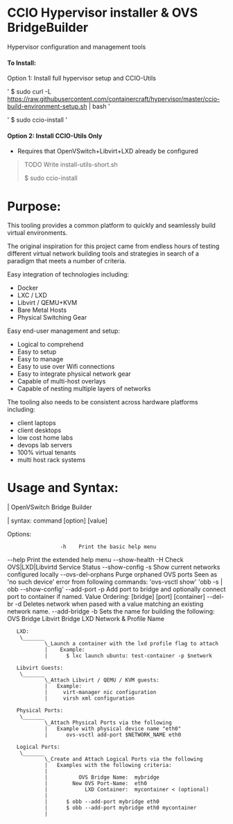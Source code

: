 CCIO Hypervisor installer & OVS BridgeBuilder
==============================================

Hypervisor configuration and management tools

#### To Install:
  Option 1: Install full hypervisor setup and CCIO-Utils

 ' $ sudo curl -L https://raw.githubusercontent.com/containercraft/hypervisor/master/ccio-build-environment-setup.sh | bash '

' $ sudo ccio-install                                                                                '


####  Option 2: Install CCIO-Utils Only
  - Requires that OpenVSwitch+Libvirt+LXD already be configured

>  TODO Write install-utils-short.sh
>
>  $ sudo ccio-install

# Purpose:

This tooling provides a common platform to quickly and seamlessly build virtual environments.

The original inspiration for this project came from endless hours of testing different virtual
network building tools and strategies in search of a paradigm that meets a number of criteria.

Easy integration of technologies including:
  + Docker
  + LXC / LXD
  + Libvirt / QEMU+KVM
  + Bare Metal Hosts
  + Physical Switching Gear

Easy end-user management and setup:
  + Logical to comprehend
  + Easy to setup
  + Easy to manage
  + Easy to use over Wifi connections
  + Easy to integrate physical network gear
  + Capable of multi-host overlays
  + Capable of nesting multiple layers of networks

The tooling also needs to be consistent across hardware platforms including:
  + client laptops
  + client desktops
  + low cost home labs
  + devops lab servers
  + 100% virtual tenants
  + multi host rack systems

#  Usage and Syntax:
| OpenVSwitch Bridge Builder

| syntax: command [option] [value]

Options:

                     -h    Print the basic help menu
   --help                  Print the extended help menu
   --show-health     -H    Check OVS|LXD|Libvirtd Service Status
   --show-config     -s    Show current networks configured locally
   --ovs-del-orphans       Purge orphaned OVS ports
                           Seen as 'no such device' error from following commands:
                              'ovs-vsctl show'
                              'obb -s | obb --show-config'
   --add-port        -p    Add port to bridge and optionally connect port to
                           container if named.
                           Value Ordering:
                              [bridge] [port] [container]
   --del-br          -d    Deletes network when pased with a value
                           matching an existing network name.
   --add-bridge      -b    Sets the name for building the following:
                              OVS Bridge
                              Libvirt Bridge
                              LXD Network & Profile Name


       LXD:
        \_______       
                \_Launch a container with the lxd profile flag to attach
                |    Example:                                               
                |      $ lxc launch ubuntu: test-container -p $network

       Libvirt Guests:
        \_______
                \_Attach Libvirt / QEMU / KVM guests:
                |   Example:
                |     virt-manager nic configuration
                |     virsh xml configuration

       Physical Ports:
        \_______
                \_Attach Physical Ports via the following
                |   Example with physical device name "eth0"
                |      ovs-vsctl add-port $NETWORK_NAME eth0

       Logical Ports:
        \_______
                \_Create and Attach Logical Ports via the following
                |   Examples with the following criteria:
                |
                |          OVS Bridge Name:  mybridge
                |        New OVS Port-Name:  eth0
                |            LXD Container:  mycontainer < (optional)
                |
                |      $ obb --add-port mybridge eth0  
                |      $ obb --add-port mybridge eth0 mycontainer
                |
